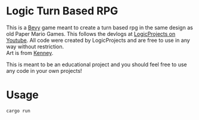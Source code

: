 # Logic Turn Based RPG

This is a [Bevy](https://bevyengine.org/) game meant to create a turn based rpg in the same design as old Paper Mario Games.
This follows the devlogs at [LogicProjects on Youtube](https://youtu.be/_uKWIYEGBjs).
All code were created by LogicProjects and are free to use in any way without restriction.  
Art is from [Kenney](https://www.kenney.nl/assets?q=3d).

This is meant to be an educational project and you should feel free to use any code in your own projects!

# Usage

```
cargo run
```
